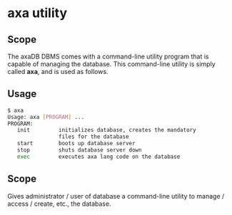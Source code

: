 # axa utility

## Scope
The axaDB DBMS comes with a command-line utility program that is capable of managing the database. This command-line utility is simply called <b>axa</b>, and is used as follows. 

## Usage
```sh
$ axa
Usage: axa [PROGRAM] ...
PROGRAM:
   init         initializes database, creates the mandatory
                files for the database
   start        boots up database server
   stop         shuts database server down
   exec         executes axa lang code on the database
```

## Scope 
Gives administrator / user of database a command-line utility to manage / access / create, etc., the database.